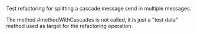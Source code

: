 Test refactoring for splitting a cascade message send in multiple messages.

The method #methodWithCascades is not called, it is just a "test data" method used as target for the refactoring operation.